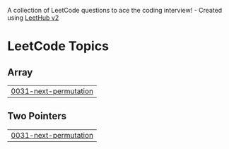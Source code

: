 A collection of LeetCode questions to ace the coding interview! - Created using [LeetHub v2](https://github.com/arunbhardwaj/LeetHub-2.0)
<!---LeetCode Topics Start-->
# LeetCode Topics
## Array
|  |
| ------- |
| [0031-next-permutation](https://github.com/akshaya78010/Leetcode/tree/master/0031-next-permutation) |
## Two Pointers
|  |
| ------- |
| [0031-next-permutation](https://github.com/akshaya78010/Leetcode/tree/master/0031-next-permutation) |
<!---LeetCode Topics End-->